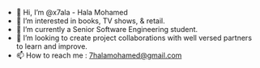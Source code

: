 - 👋 Hi, I’m @x7ala - Hala Mohamed
- 👀 I’m interested in books, TV shows, & retail.
- 🌱 I’m currently a Senior Software Engineering student.
- 💞️ I’m looking to create project collaborations with well versed partners to learn and improve.
- 📫 How to reach me : 7halamohamed@gmail.com
<!--- - ⚡ Fun fact: ... --->

<!---
x7ala/x7ala is a ✨ special ✨ repository because its `README.md` (this file) appears on your GitHub profile.
You can click the Preview link to take a look at your changes.
--->
